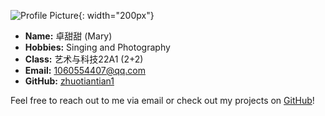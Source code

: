 ![Profile Picture](https://cdn.jsdelivr.net/gh/zhuotiantian1/Mary/img/25331716365409_.pic_hd.jpg){: width="200px"}

- **Name:** 卓甜甜 (Mary)
- **Hobbies:** Singing and Photography
- **Class:** 艺术与科技22A1 (2+2)
- **Email:** [1060554407@qq.com](mailto:1060554407@qq.com)
- **GitHub:** [zhuotiantian1](https://zhuotiantian1.github.io/ZTT/#/README)

Feel free to reach out to me via email or check out my projects on [GitHub](https://zhuotiantian1.github.io/ZTT/#/README)!
